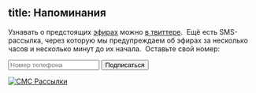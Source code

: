 title: Напоминания
---
Узнавать о предстоящих [эфирах][live] можно [в твиттере][twitter].  Ещё есть
SMS-рассылка, через которую мы предупреждаем об эфирах за несколько часов и
несколько минут до их начала.  Оставьте свой номер:

<form method="post" action="https://dead-channel-news.appspot.com/feedback">
<input type="hidden" name="back" value="http://www.tmradio.net/sms.html"/>
<input type="hidden" name="site" value="tmradio.net/live"/>
<input type="hidden" name="from" value="live@tmradio.net"/>
<input type="text" name="text" placeholder="Номер телефона"/> <input type="submit" value="Подписаться"/>
</form>

<a href="http://sms.ru/" title="СМС Рассылки"><img src="http://sms.ru/i/88x31-white.png" alt="СМС Рассылки"></a>

[live]: /live/
[twitter]: http://twitter.com/#search?q=%23tmradio
